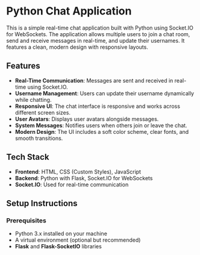 # Python Chat Application

This is a simple real-time chat application built with Python using Socket.IO for WebSockets. The application allows multiple users to join a chat room, send and receive messages in real-time, and update their usernames. It features a clean, modern design with responsive layouts.

## Features

- **Real-Time Communication**: Messages are sent and received in real-time using Socket.IO.
- **Username Management**: Users can update their username dynamically while chatting.
- **Responsive UI**: The chat interface is responsive and works across different screen sizes.
- **User Avatars**: Displays user avatars alongside messages.
- **System Messages**: Notifies users when others join or leave the chat.
- **Modern Design**: The UI includes a soft color scheme, clear fonts, and smooth transitions.

## Tech Stack

- **Frontend**: HTML, CSS (Custom Styles), JavaScript
- **Backend**: Python with Flask, Socket.IO for WebSockets
- **Socket.IO**: Used for real-time communication

## Setup Instructions

### Prerequisites

- Python 3.x installed on your machine
- A virtual environment (optional but recommended)
- **Flask** and **Flask-SocketIO** libraries